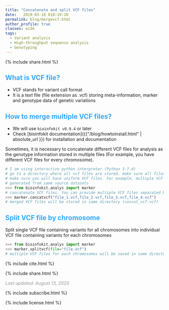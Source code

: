 ```yaml
---
title: "Concatenate and split VCF files"
date:   2019-03-18 010:19:20
permalink: blog/mergevcf.html
author_profile: true
classes: wide
tags:
  - Variant analysis
  - High-throughput sequence analysis
  - Genotyping
---
```


<p>
{% include  share.html %}
</p>

## <span style="color:#33a8ff">What is VCF file?</span>
- VCF stands for variant call format
- It is a text file (file extension as .vcf) storing meta-information, marker and genotype data of genetic variations

## <span style="color:#33a8ff">How to merge multiple VCF files? </span>
- We will use `bioinfokit v0.9.4` or later
- Check [bioinfokit documentation]({{"/blog/howtoinstall.html" | absolute_url }}) for installation and documentation

Sometimes, it is necessary to concatenate  different VCF files for analysis as the genotype information stored in multiple 
files (For example, you have different VCF files for every chromosome).

```python
# I am using interactive python interpreter (Python 3.7.4)
# go to a directory where all vcf files are stored. make sure all files are uncompressed.
# make sure you will have uniform VCF files. For example, multiple VCF files 
# generated from same source datasets
>>> from bioinfokit.analys import marker
# concatenate VCF files. You can provide multiple VCF files separated by comma.
>>> marker.concatvcf("file_1.vcf,file_2.vcf,file_3.vcf,file_4.vcf")
# merged VCF files will be stored in same directory (concat_vcf.vcf)
```

## <span style="color:#33a8ff">Split VCF file by chromosome </span>

Split single VCF file containing variants for all chromosomes into individual VCF file containing variants for each chromosomes

```python
>>> from bioinfokit.analys import marker
>>> marker.splitvcf(file="file.vcf")
# multiple VCF files for each chromosomes will be saved in same directory
```


<p>
{% include  cite.html %}
</p>

<p>
{% include  share.html %}
</p>

<span style="color:#9e9696"><i> Last updated: August 13, 2020</i> </span>

<p>
{% include  subscribe.html %}
</p>

<p>
{% include  license.html %}
</p>
